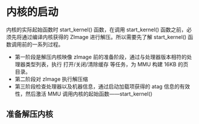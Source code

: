 # 内核的启动

内核的实际起始函数时 start_kernel() 函数，在调用 start_kernel() 函数之前，必须先将通过编译内核获得的 ZImage 进行解压。所以需要先了解 start_kernel() 函数调用前的一系列过程。

- 第一阶段是解压内核映像 zImage 前的准备阶段，通过与处理器版本相符的处理器类型列表，执行 打开/关闭/清除缓存 等任务，为 MMU 构建 16KB 的页目录。
- 第二阶段对 zImage 执行解压缩
- 第三阶段检查处理器以及机器信息，通过启动加载项获得的 atag 信息的有效性，然后激活 MMU 调用内核的起始函数——start_kernel()

## 准备解压内核


